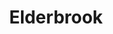 ---
title: Elderbrook
categories:
- radio
- digital
- press
tags:
- artist
position: 2
image: 
is-featured: 
is-front: 
website:
facebook: https://www.facebook.com/Elderbrookmusic/
twitter:
instagram:
spotify:
soundcloud:
youtube:
apple:
layout: client
---
